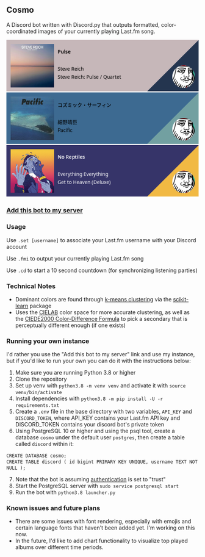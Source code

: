 ## Cosmo

A Discord bot written with Discord.py that outputs formatted, color-coordinated images of your currently playing Last.fm song.

![Pulse / Quartet](/examples/stevereich.png)
![Pacific](/examples/haruomi.png)
![Get to Heaven](/examples/everythingeverything.png)

### [Add this bot to my server](https://discord.com/api/oauth2/authorize?client_id=516324491618680832&permissions=35840&scope=bot)

### Usage

Use `.set [username]` to associate your Last.fm username with your Discord account

Use `.fmi` to output your currently playing Last.fm song

Use `.cd` to start a 10 second countdown (for synchronizing listening parties)

### Technical Notes

- Dominant colors are found through [k-means clustering](https://en.wikipedia.org/wiki/K-means_clustering) via the [scikit-learn](https://scikit-learn.org/stable/) package
- Uses the [CIELAB](https://en.wikipedia.org/wiki/CIELAB_color_space) color space for more accurate clustering, as well as the [CIEDE2000 Color-Difference Formula](http://www2.ece.rochester.edu/~gsharma/ciede2000/ciede2000noteCRNA.pdf) to pick a secondary that is perceptually different enough (if one exists)

### Running your own instance

I'd rather you use the "Add this bot to my server" link and use my instance, but if you'd like to run your own you can do it with the instructions below:

1. Make sure you are running Python 3.8 or higher
2. Clone the repository
3. Set up venv with `python3.8 -m venv venv` and activate it with `source venv/bin/activate`
4. Install dependencies with `python3.8 -m pip install -U -r requirements.txt`
5. Create a `.env` file in the base directory with two variables, `API_KEY` and `DISCORD_TOKEN`, where API_KEY contains your Last.fm API key and DISCORD_TOKEN contains your discord bot's private token
6. Using PostgreSQL 10 or higher and using the psql tool, create a database `cosmo` under the default user `postgres`, then create a table called `discord` within it:

```
CREATE DATABASE cosmo;
CREATE TABLE discord ( id bigint PRIMARY KEY UNIQUE, username TEXT NOT NULL );
```
7. Note that the bot is assuming [authentication](https://www.postgresql.org/docs/10/auth-methods.html) is set to "trust"
8. Start the PostgreSQL server with `sudo service postgresql start`
9. Run the bot with `python3.8 launcher.py`

### Known issues and future plans

- There are some issues with font rendering, especially with emojis and certain language fonts that haven't been added yet. I'm working on this now.
- In the future, I'd like to add chart functionality to visualize top played albums over different time periods.